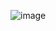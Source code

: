 ![image](https://github.com/MazurenkoNick/tddGFL/assets/104276704/06cdee3f-8148-4d04-ae52-1da121775838)
